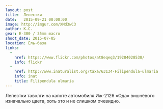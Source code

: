 ```yaml
---
layout: post
title:  Лепестки
date:   2015-09-21 00:00:00
image: http://imgur.com/XMd3wC3
author: К.С.
gear: E-300 / 35mm macro
shoot_date: 2015-07-05
location: Ёль-база
links:
  -
    href: https://www.flickr.com/photos/at8eqeq3/19284028538/
    info: flickr
  -
    href: http://www.inaturalist.org/taxa/63134-Filipendula-ulmaria
    info: inat
    title: Filipendula ulmaria
---
```


Лепестки таволги на капоте автомобиля Иж-2126 «Ода» вишнёвого изначально цвета, хоть это и не слишком очевидно.
